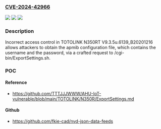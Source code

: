 ### [CVE-2024-42966](https://cve.mitre.org/cgi-bin/cvename.cgi?name=CVE-2024-42966)
![](https://img.shields.io/static/v1?label=Product&message=n%2Fa&color=blue)
![](https://img.shields.io/static/v1?label=Version&message=n%2Fa&color=blue)
![](https://img.shields.io/static/v1?label=Vulnerability&message=n%2Fa&color=brighgreen)

### Description

Incorrect access control in TOTOLINK N350RT V9.3.5u.6139_B20201216 allows attackers to obtain the apmib configuration file, which contains the username and the password, via a crafted request to /cgi-bin/ExportSettings.sh.

### POC

#### Reference
- https://github.com/TTTJJJWWW/AHU-IoT-vulnerable/blob/main/TOTOLINK/N350R/ExportSettings.md

#### Github
- https://github.com/fkie-cad/nvd-json-data-feeds

